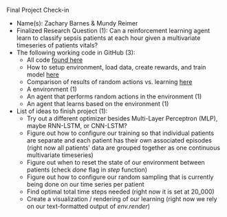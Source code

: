 Final Project Check-in 

- Name(s): Zachary Barnes & Mundy Reimer 
- Finalized Research Question (1): Can a reinforcement learning agent learn to classify sepsis patients at each hour given a multivariate timeseries of patients vitals?
- The following working code in GitHub (3): 
    * All code [found here](https://github.com/zs-barnes/RL-Sepsis-Prediction)
    * How to setup environment, load data, create rewards, and train model [here](https://github.com/zs-barnes/RL-Sepsis-Prediction/blob/master/README.md)
    * Comparison of results of random actions vs. learning [here](https://github.com/zs-barnes/RL-Sepsis-Prediction/blob/master/gym_env_w_random.ipynb)
    - A environment (1)  
    - An agent that performs random actions in the environment (1) 
    - An agent that learns based on the environment (1)
- List of ideas to finish project (1):
    * Try out a different optimizer besides Multi-Layer Perceptron (MLP), maybe RNN-LSTM, or CNN-LSTM?
    * Figure out how to configure our training so that individual patients are separate and each patient has their own associated episodes (right now all patients' data are grouped together as one continuous multivariate timeseries)
    * Figure out when to reset the state of our environment between patients (check *done* flag in *step* function)
    * Figure out how to configure our random sampling that is currently being done on our time series per patient
    * Find optimal total time steps needed (right now it is set at 20_000)
    * Create a visualization / rendering of our learning (right now we rely on our text-formatted output of *env.render*)
    
